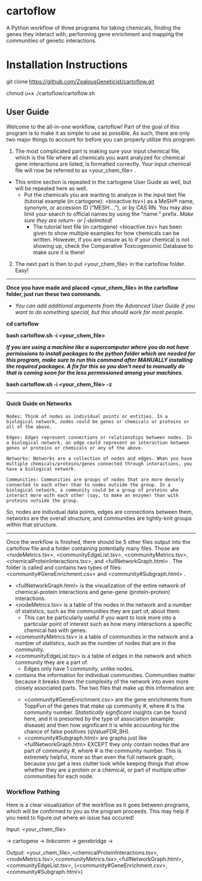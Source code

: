 # cartoflow
A Python workflow of three programs for taking chemicals, finding the genes they interact with, performing gene enrichment and mapping the communities of genetic interactions.

# Installation Instructions
git clone https://github.com/ZealousGeneticist/cartoflow.git

chmod u+x ./cartoflow/cartoflow.sh

## User Guide
Welcome to the all-in-one workflow, cartoflow! Part of the goal of this program is to make it as simple to use as possible. As such, there are only two major things to account for before you can properly utilize this program: 
1. The most complicated part is making sure your input chemical file, which is the file where all chemicals you want analyzed for chemical gene interactions are listed, is formatted correctly. Your input chemical file will now be referred to as <your_chem_file> .
+ This entire section is repeated in the cartogene User Guide as well, but will be repeated here as well.
    + Put the chemicals you are wanting to analyze in the input text file (tutorial example (in cartogene): <bioactive.tsv>) as a MeSH® name, synonym, or accession ID (“MESH:…”), or by CAS RN. You may also limit your search to official names by using the “name:” prefix. *Make sure they are return- or |-delimited!*
        + The tutorial text file (in cartogene) <bioactive.tsv> has been given to show multiple examples for how chemicals can be written. However, if you are unsure as to if your chemical is not showing up, check the Comparative Toxicogenomic Database to make sure it is there!

2. The next part is then to put <your_chem_file> in the cartoflow folder. Easy!

------

**Once you have made and placed <your_chem_file> in the cartoflow folder, just run these two commands.**
+ *You can add additional arguments from the Advanced User Guide if you want to do something special, but this should work for most people.*

**cd cartoflow**

**bash cartoflow.sh -i <your_chem_file>**

***If you are using a machine like a supercomputer where you do not have permissions to install packages to the python folder which are needed for this program, make sure to run this command after MANUALLY installing the required packages. A fix for this so you don't need to manually do that is coming soon for the less permissioned among your machines.***

**bash cartoflow.sh -i <your_chem_file> -z**

------

#### Quick Guide on Networks
    Nodes: Think of nodes as individual points or entities. In a biological network, nodes could be genes or chemicals or proteins or all of the above.

    Edges: Edges represent connections or relationships between nodes. In a biological network, an edge could represent an interaction between genes or proteins or chemicals or any of the above.

    Networks: Networks are a collection of nodes and edges. When you have multiple chemicals/proteins/genes connected through interactions, you have a biological network.

    Communities: Communities are groups of nodes that are more densely connected to each other than to nodes outside the group. In a biological network, a community could be a group of proteins who interact more with each other (say, to make an enzyme) than with proteins outside the group.
So, nodes are individual data points, edges are connections between them, networks are the overall structure, and communities are tightly-knit groups within that structure.

------

Once the workflow is finished, there should be 5 other files output into the cartoflow file and a folder containing potentially many files. Those are <nodeMetrics.tsv>, <communityEdgeList.tsv>, <communityMetrics.tsv>, <chemicalProteinInteractions.tsv>, and <fullNetworkGraph.html> . The folder is called <toppfunANDgraphs> and contains two types of files: <community#GeneEnrichment.csv> and <community#Subgraph.html> .

+ <fullNetworkGraph.html> is the visualization of the entire network of chemical-protein interactions and gene-gene (protein-protein) interactions.
+ <nodeMetrics.tsv> is a table of the nodes in the network and a number of statistics, such as the communities they are part of, about them. 
    + This can be particularly useful if you want to look more into a particular point of interest such as how many interactions a specific chemical has with genes.
+ <communityMetrics.tsv> is a table of communities in the network and a number of statistics, such as the number of nodes that are in the community.
+ <communityEdgeList.tsv> is a table of edges in the network and which community they are a part of.
    + Edges only have 1 community, unlike nodes.
+ <toppfunANDgraphs> contains the information for individual communities. Communities matter because it breaks down the complexity of the network into even more closely associated parts. The two files that make up this information are:
    + <community#GeneEnrichment.csv> are the gene enrichments from ToppFun of the genes that make up community #, where # is the community number. *Statistically significant* insights can be found here, and it is presorted by the type of association (example: disease) and then how significant it is while accounting for the chance of false positives (qValueFDR_BH).
    + <community#Subgraph.html> are graphs just like <fullNetworkGraph.htm> EXCEPT they only contain nodes that are part of community #, where # is the community number. This is extremely helpful, more so than even the full network graph, because you get a less clutter look while keeping things that show whether they are a protein or a chemical, or part of multiple other communities for each node.

### Workflow Pathing
Here is a clear visualization of the workflow as it goes between programs, which will be confirmed to you as the program proceeds. This may help if you need to figure out where an issue has occured!

Input: <your_chem_file>

->
cartogene
->
linkcomm
->
genebridge
->

Output: <your_chem_file>,<chemicalProteinInteractions.tsv>, <nodeMetrics.tsv>,<communityMetrics.tsv>,<fullNetworkGraph.html>, <communityEdgeList.tsv>, <toppfunANDgraphs>(<community#GeneEnrichment.csv>,<community#Subgraph.html>)
